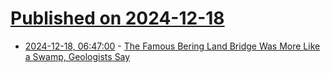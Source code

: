 # [Published on 2024-12-18](index.md)

* [2024-12-18, 06:47:00](https://soylentnews.org/article.pl?sid=24/12/17/1649228&from=rss) - [The Famous Bering Land Bridge Was More Like a Swamp, Geologists Say](https://soylentnews.org/article.pl?sid=24/12/17/1649228&from=rss)

